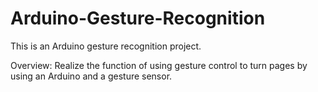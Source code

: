 # Arduino-Gesture-Recognition

This is an Arduino gesture recognition project.

Overview: Realize the function of using gesture control to turn pages by using an Arduino and a gesture sensor.

